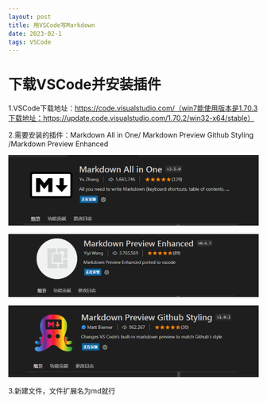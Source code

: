 ```yaml
---
layout: post
title: 用VSCode写Markdown
date: 2023-02-1
tags: VSCode  
---
```


# 下载VSCode并安装插件

1.VSCode下载地址：https://code.visualstudio.com/（win7能使用版本是1.70.3下载地址：https://update.code.visualstudio.com/1.70.2/win32-x64/stable）

2.需要安装的插件：Markdown All in One/ Markdown Preview Github Styling  /Markdown Preview Enhanced


![](/images/payimg/Markdown%20All%20in%20Onepng.png)

![](/images/payimg/Markdown%20Preview%20Enhanced.png)

![](/images/payimg/Markdown%20Preview%20Github%20Styling.png)





3.新建文件，文件扩展名为md就行
